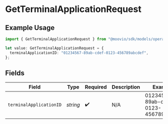 # GetTerminalApplicationRequest

## Example Usage

```typescript
import { GetTerminalApplicationRequest } from "@moovio/sdk/models/operations";

let value: GetTerminalApplicationRequest = {
  terminalApplicationID: "01234567-89ab-cdef-0123-456789abcdef",
};
```

## Fields

| Field                                | Type                                 | Required                             | Description                          | Example                              |
| ------------------------------------ | ------------------------------------ | ------------------------------------ | ------------------------------------ | ------------------------------------ |
| `terminalApplicationID`              | *string*                             | :heavy_check_mark:                   | N/A                                  | 01234567-89ab-cdef-0123-456789abcdef |